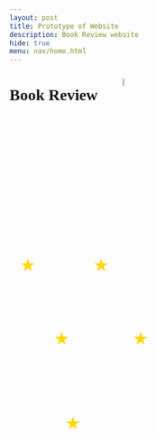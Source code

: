 ```yaml
---
layout: post
title: Prototype of Website 
description: Book Review website
hide: true
menu: nav/home.html
---
```




<html>
<h1 style="font-family: Garamond">Book Review</h1>
<style>
        .image {
            position: relative; /* or absolute */
            left: 200px; /* move right */
            top: -65px; /* move down */
        }
    </style>
<!-- book image thing -->
<!-- book image thing -->
<!-- book image thing -->
<img src="{{site.baseurl}}/images/books.jpg" alt="image of books" style="width:6%" class="image">


<!-- star thingies -->
<!-- star thingies -->
<!-- star thingies -->
<!-- star thingies -->
<!-- star thingies -->
<!-- star thingies -->
<!-- star thingies -->
<style>
        .container {
            position: relative; /* Establish a positioning context */
            width: 500px; /* Width of the container */
            height: 500px; /* Height of the container */
            /* border: 1px dashed #ccc;           border for container */
        }

        .star-button {
            width: 25px;
            height: 25px;
            background-color: #FFD700; /* Gold color */
            border: none;
            cursor: pointer;
            clip-path: polygon(
                50% 0%, 
                61% 35%, 
                98% 35%, 
                68% 57%, 
                79% 91%, 
                50% 70%, 
                21% 91%, 
                32% 57%, 
                2% 35%, 
                39% 35%
            );
            position: absolute; /* Position each button absolutely */
            display: flex;
            align-items: center;
            justify-content: center;
            font-weight: bold;
            color: white;
            
        }

        /* Positioning each star button */ /* NIKITH CHANGE THESE TO CHANGE POSITION */
        .star1 { top: 20px; left: 20px; }
        .star2 { top: 20px; left: 150px; }
        .star3 { top: 150px; left: 80px; }
        .star4 { top: 150px; left: 220px; }
        .star5 { top: 300px; left: 100px; }
    </style>
<body>

<div class="container">
    <button class="star-button star1"></button>
    <button class="star-button star2"></button>
    <button class="star-button star3"></button>
    <button class="star-button star4"></button>
    <button class="star-button star5"></button>
</div>

</body>

<html>